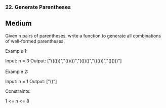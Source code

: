 ### 22. Generate Parentheses
## Medium

Given n pairs of parentheses, write a function to generate all combinations of well-formed parentheses.

 

Example 1:

Input: n = 3
Output: ["((()))","(()())","(())()","()(())","()()()"]
<br><br>
Example 2:

Input: n = 1
Output: ["()"]
 

Constraints:

1 <= n <= 8
